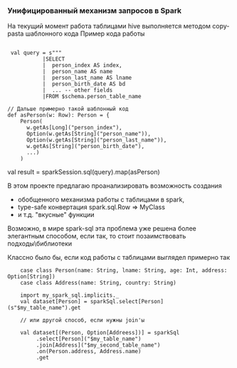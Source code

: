 ### Унифицированный механизм запросов в Spark 

На текущий момент работа таблицами hive выполняется методом copy-pasta шаблонного кода
Пример кода работы

```

 val query = s"""
           |SELECT
           |  person_index AS index, 
           |  person_name AS name
           |  person_last_name AS lname
           |  person_birth_date AS bd
           |  ... -- other fields
           |FROM $schema.person_table_name

// Дальше примерно такой шаблонный код
def asPerson(w: Row): Person = {
    Person(
      w.getAs[Long]("person_index"),
      Option(w.getAs[String]("person_name")),
      Option(w.getAs[String]("person_last_name")),
      w.getAs[String]("person_birth_date"),
      ...)
    )
``` 
val result = sparkSession.sql(query).map(asPerson)

В этом проекте предлагаю проанализировать возможность создания 
- обобщенного механизма работы с таблицами в spark, 
- type-safe конвертация spark.sql.Row => MyClass
- и т.д. "вкусные" функции

Возможно, в мире spark-sql эта проблема уже решена более элегантным способом, если так, то стоит позаимствовать подходы\библиотеки 

Классно было бы, если код работы с таблицами выглядел примерно так

```
    case class Person(name: String, lname: String, age: Int, address: Option[String])
    case class Address(name: String, country: String)
    
    import my_spark_sql.implicits._
    val dataset[Person] = sparkSql.select[Person](s"$my_table_name").get

    // или другой способ, если нужны join'ы
    
    val dataset[(Person, Option[Addreess])] = sparkSql
         .select[Person]("$my_table_name")
         .join[Address]("$my_second_table_name")
         .on(Person.address, Address.name)
         .get
         
 ```
